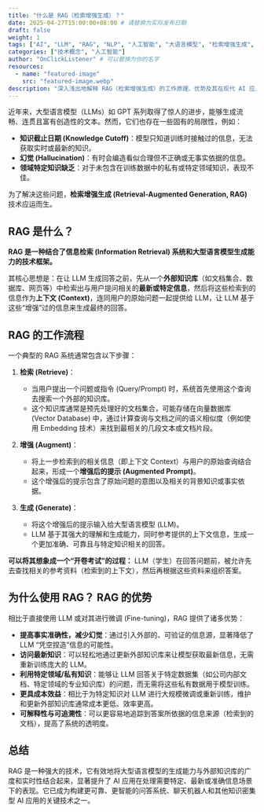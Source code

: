 ```yaml
---
title: "什么是 RAG（检索增强生成）？"
date: 2025-04-27T15:00:00+08:00 # 请替换为实际发布日期
draft: false
weight: 1
tags: ["AI", "LLM", "RAG", "NLP", "人工智能", "大语言模型", "检索增强生成", "机器学习"]
categories: ["技术概念", "人工智能"]
author: "OnClickListener" # 可以替换为你的名字
resources:
  - name: "featured-image"
    src: "featured-image.webp"
description: "深入浅出地解释 RAG（检索增强生成）的工作原理、优势及其在现代 AI 应用中的重要性。"
---
```


近年来，大型语言模型（LLMs）如 GPT 系列取得了惊人的进步，能够生成流畅、连贯且富有创造性的文本。然而，它们也存在一些固有的局限性，例如：

*   **知识截止日期 (Knowledge Cutoff)**：模型只知道训练时接触过的信息，无法获取实时或最新的知识。
*   **幻觉 (Hallucination)**：有时会编造看似合理但不正确或无事实依据的信息。
*   **领域特定知识缺乏**：对于未包含在训练数据中的私有或特定领域知识，表现不佳。

为了解决这些问题，**检索增强生成 (Retrieval-Augmented Generation, RAG)** 技术应运而生。

## RAG 是什么？

**RAG 是一种结合了信息检索 (Information Retrieval) 系统和大型语言模型生成能力的技术框架。**

其核心思想是：在让 LLM 生成回答之前，先从一个**外部知识库**（如文档集合、数据库、网页等）中检索出与用户提问相关的**最新或特定信息**，然后将这些检索到的信息作为**上下文 (Context)**，连同用户的原始问题一起提供给 LLM，让 LLM 基于这些“增强”过的信息来生成最终的回答。

## RAG 的工作流程

一个典型的 RAG 系统通常包含以下步骤：

1.  **检索 (Retrieve)**：
    *   当用户提出一个问题或指令 (Query/Prompt) 时，系统首先使用这个查询去搜索一个外部的知识库。
    *   这个知识库通常是预先处理好的文档集合，可能存储在向量数据库 (Vector Database) 中，通过计算查询与文档之间的语义相似度（例如使用 Embedding 技术）来找到最相关的几段文本或文档片段。

2.  **增强 (Augment)**：
    *   将上一步检索到的相关信息（即上下文 Context）与用户的原始查询结合起来，形成一个**增强后的提示 (Augmented Prompt)**。
    *   这个增强后的提示包含了原始问题的意图以及相关的背景知识或事实依据。

3.  **生成 (Generate)**：
    *   将这个增强后的提示输入给大型语言模型 (LLM)。
    *   LLM 基于其强大的理解和生成能力，同时参考提供的上下文信息，生成一个更加准确、可靠且与特定知识相关的回答。

**可以将其想象成一个“开卷考试”的过程：** LLM（学生）在回答问题前，被允许先去查找相关的参考资料（检索到的上下文），然后再根据这些资料来组织答案。

## 为什么使用 RAG？ RAG 的优势

相比于直接使用 LLM 或对其进行微调 (Fine-tuning)，RAG 提供了诸多优势：

*   **提高事实准确性，减少幻觉**：通过引入外部的、可验证的信息源，显著降低了 LLM “凭空捏造”信息的可能性。
*   **访问最新知识**：可以轻松地通过更新外部知识库来让模型获取最新信息，无需重新训练庞大的 LLM。
*   **利用特定领域/私有知识**：能够让 LLM 回答关于特定数据集（如公司内部文档、特定领域的专业知识库）的问题，而无需将这些私有数据用于模型训练。
*   **更具成本效益**：相比于为特定知识对 LLM 进行大规模微调或重新训练，维护和更新外部知识库通常成本更低、效率更高。
*   **可解释性与可追溯性**：可以更容易地追踪到答案所依据的信息来源（检索到的文档），提高了系统的透明度。

## 总结

RAG 是一种强大的技术，它有效地将大型语言模型的生成能力与外部知识库的广度和实时性结合起来，显著提升了 AI 应用在处理需要特定、最新或准确信息场景下的表现。它已成为构建更可靠、更智能的问答系统、聊天机器人和其他知识密集型 AI 应用的关键技术之一。